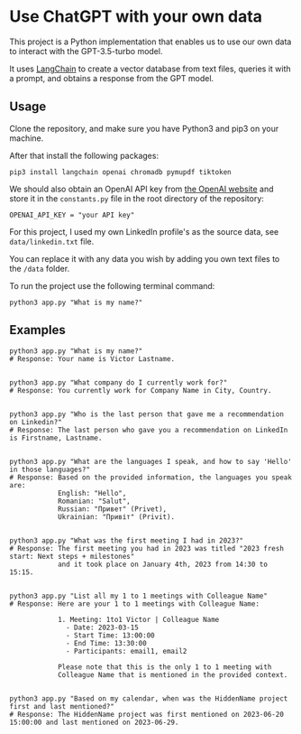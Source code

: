 # Use ChatGPT with your own data

This project is a Python implementation that enables us to use our own data to interact with the GPT-3.5-turbo model. 

It uses [LangChain](https://www.langchain.com/) to create a vector database from text files, queries it with a prompt, and obtains a response from the GPT model. 

## Usage

Clone the repository, and make sure you have Python3 and pip3 on your machine. 

After that install the following packages:

```
pip3 install langchain openai chromadb pymupdf tiktoken
```

We should also obtain an OpenAI API key from [the OpenAI website](https://platform.openai.com/account/api-keys) and store it in the `constants.py` file in the root directory of the repository:

```
OPENAI_API_KEY = "your API key"
```

For this project, I used my own LinkedIn profile's as the source data, see `data/linkedin.txt` file.

You can replace it with any data you wish by adding you own text files to the `/data` folder.

To run the project use the following terminal command:

```
python3 app.py "What is my name?"
```

## Examples

```
python3 app.py "What is my name?"
# Response: Your name is Victor Lastname.


python3 app.py "What company do I currently work for?"
# Response: You currently work for Company Name in City, Country.


python3 app.py "Who is the last person that gave me a recommendation on Linkedin?"
# Response: The last person who gave you a recommendation on LinkedIn is Firstname, Lastname.
            

python3 app.py "What are the languages I speak, and how to say 'Hello' in those languages?"
# Response: Based on the provided information, the languages you speak are: 
            English: "Hello", 
            Romanian: "Salut", 
            Russian: "Привет" (Privet), 
            Ukrainian: "Привіт" (Privit).
            
            
python3 app.py "What was the first meeting I had in 2023?"                  
# Response: The first meeting you had in 2023 was titled "2023 fresh start: Next steps + milestones"
            and it took place on January 4th, 2023 from 14:30 to 15:15.
            
            
python3 app.py "List all my 1 to 1 meetings with Colleague Name"
# Response: Here are your 1 to 1 meetings with Colleague Name:
            
            1. Meeting: 1to1 Victor | Colleague Name
              - Date: 2023-03-15
              - Start Time: 13:00:00
              - End Time: 13:30:00
              - Participants: email1, email2
            
            Please note that this is the only 1 to 1 meeting with 
            Colleague Name that is mentioned in the provided context.
            
            
python3 app.py "Based on my calendar, when was the HiddenName project first and last mentioned?"
# Response: The HiddenName project was first mentioned on 2023-06-20 15:00:00 and last mentioned on 2023-06-29.
```
